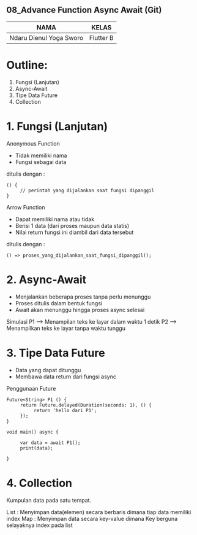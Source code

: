 ## 08_Advance Function Async Await (Git)

| NAMA |  KELAS
|--|--|
| Ndaru Dienul Yoga Sworo  |  Flutter B

# Outline:
1. Fungsi (Lanjutan)
2. Async-Await
3. Tipe Data Future
4. Collection

# 1. Fungsi (Lanjutan)

Anonymous Function
- Tidak memiliki nama
- Fungsi sebagai data

ditulis dengan :
```
() {
     // perintah yang dijalankan saat fungsi dipanggil
}
```

Arrow Function
- Dapat memiliki nama atau tidak
- Berisi 1 data (dari proses maupun data statis)
- Nilai return fungsi ini diambil dari data tersebut

ditulis dengan :
```
() => proses_yang_dijalankan_saat_fungsi_dipanggil();
```

# 2. Async-Await

- Menjalankan beberapa proses tanpa perlu menunggu
- Proses ditulis dalam bentuk fungsi
- Await akan menunggu hingga proses async selesai

Simulasi
P1 --> Menampilan teks ke layar dalam waktu 1 detik
P2 --> Menampilkan teks ke layar tanpa waktu tunggu

# 3. Tipe Data Future

- Data yang dapat ditunggu
- Membawa data return dari fungsi async

Penggunaan Future
```
Future<String> P1 () {
     return Future.delayed(Duration(seconds: 1), () {
          return 'hello dari P1';
     });
}

void main() async {

     var data = await P1();
     print(data);

}
```

# 4. Collection

Kumpulan data pada satu tempat.

List : Menyimpan data(elemen) secara berbaris dimana tiap data memiliki index
Map  : Menyimpan data secara key-value dimana Key berguna selayaknya index pada list
